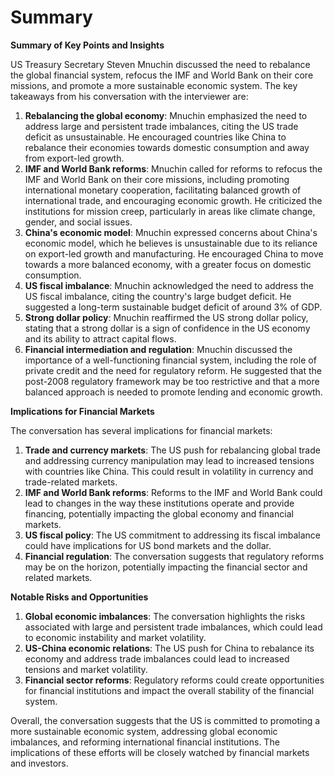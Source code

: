 # Summary

**Summary of Key Points and Insights**

US Treasury Secretary Steven Mnuchin discussed the need to rebalance the global financial system, refocus the IMF and World Bank on their core missions, and promote a more sustainable economic system. The key takeaways from his conversation with the interviewer are:

1. **Rebalancing the global economy**: Mnuchin emphasized the need to address large and persistent trade imbalances, citing the US trade deficit as unsustainable. He encouraged countries like China to rebalance their economies towards domestic consumption and away from export-led growth.
2. **IMF and World Bank reforms**: Mnuchin called for reforms to refocus the IMF and World Bank on their core missions, including promoting international monetary cooperation, facilitating balanced growth of international trade, and encouraging economic growth. He criticized the institutions for mission creep, particularly in areas like climate change, gender, and social issues.
3. **China's economic model**: Mnuchin expressed concerns about China's economic model, which he believes is unsustainable due to its reliance on export-led growth and manufacturing. He encouraged China to move towards a more balanced economy, with a greater focus on domestic consumption.
4. **US fiscal imbalance**: Mnuchin acknowledged the need to address the US fiscal imbalance, citing the country's large budget deficit. He suggested a long-term sustainable budget deficit of around 3% of GDP.
5. **Strong dollar policy**: Mnuchin reaffirmed the US strong dollar policy, stating that a strong dollar is a sign of confidence in the US economy and its ability to attract capital flows.
6. **Financial intermediation and regulation**: Mnuchin discussed the importance of a well-functioning financial system, including the role of private credit and the need for regulatory reform. He suggested that the post-2008 regulatory framework may be too restrictive and that a more balanced approach is needed to promote lending and economic growth.

**Implications for Financial Markets**

The conversation has several implications for financial markets:

1. **Trade and currency markets**: The US push for rebalancing global trade and addressing currency manipulation may lead to increased tensions with countries like China. This could result in volatility in currency and trade-related markets.
2. **IMF and World Bank reforms**: Reforms to the IMF and World Bank could lead to changes in the way these institutions operate and provide financing, potentially impacting the global economy and financial markets.
3. **US fiscal policy**: The US commitment to addressing its fiscal imbalance could have implications for US bond markets and the dollar.
4. **Financial regulation**: The conversation suggests that regulatory reforms may be on the horizon, potentially impacting the financial sector and related markets.

**Notable Risks and Opportunities**

1. **Global economic imbalances**: The conversation highlights the risks associated with large and persistent trade imbalances, which could lead to economic instability and market volatility.
2. **US-China economic relations**: The US push for China to rebalance its economy and address trade imbalances could lead to increased tensions and market volatility.
3. **Financial sector reforms**: Regulatory reforms could create opportunities for financial institutions and impact the overall stability of the financial system.

Overall, the conversation suggests that the US is committed to promoting a more sustainable economic system, addressing global economic imbalances, and reforming international financial institutions. The implications of these efforts will be closely watched by financial markets and investors.